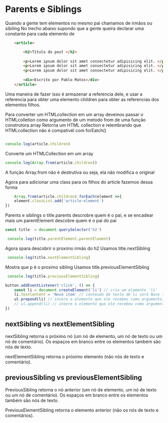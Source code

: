 # Parents e Siblings
Quando a gente tem elementos no mesmo pai chamamos de irmãos ou sibiling
No trecho abaixo supondo que a gente queira declarar uma constante para cada elemento de  <article>  
```html
    <article>

        <h2>Título do post </h2>
        
        <p>Lorem ipsum dolor sit amet consectetur adipisicing elit. </p>
        <p>Lorem ipsum dolor sit amet consectetur adipisicing elit. </p>
        <p>Lorem ipsum dolor sit amet consectetur adipisicing elit. </p>
    
        <div>Escrito por Pablo Matos</div>
    </article>
```
Uma maneira de fazer isso é armazenar a referencia dele, e usar a referencia para obter uma elemento children para obter as referencias dos elementos filhos.

Para converter um HTMLcollection em um array devemos passar o HTMLcolletion como argumento de um metodo from de uma função construtora array
Retorna um HTML collection e relembrando que HTMLcollection não é compativél com forEatch()
```js

console.log(article.children)
```
Converte um HTMLCollection em um array 
```js
console.log(Array.from(article.children))
```
A função Array.from não é destrutiva ou seja, ela não modifica o original

Agora para adicionar uma class para os filhos do article fazemos dessa forma
```js
    Array.from(article.children).forEach(element =>{
    element.classList.add('article-element')
})
```
Parents e siblings
o title.parents descrobre quem é o pai, e se encadear mais um parentElement descobre quem é o pai do pai
```js 
const title  = document.querySelector('h2')

 console.log(title.parentElement.parentElement)
```
 Agora spara descobrir o proximo irmão do h2
 Usamos title.nextSibling
```js 
 console.log(title.nextElementSibling)
```
 Mostra que p é o proximo sibling
Usamos title.previousElementSibling
```js
 console.log(title.previousElementSibling)
```
 
```js 
button.addEventListener('click', () => {
    const li = document.createElement('li') // cria um elemento 'li'
    li.textContent = 'Novo item' // conteudo de texto de li será Novo item
    ul.prepend(li) // insere o elemento que ele recebeu como argumento, como primeiro filho desse elemento no qual ele foi encadeado
    // ul.append(li) // insere o elemento que ele recebeu como argumento, como ultimo filho desse elemento no qual ele foi encadeado
})
```
## nextSibling vs nextElementSibling

nextSibling retorna o próximo nó (um nó de elemento, um nó de texto ou um nó de comentário). Os espaços em branco entre os elementos também são nós de texto.

nextElementSibling retorna o próximo elemento (não nós de texto e comentário).

## previousSibling vs previousElementSibling

PreviousSibling retorna o nó anterior (um nó de elemento, um nó de texto ou um nó de comentário). Os espaços em branco entre os elementos também são nós de texto.

PreviousElementSibling retorna o elemento anterior (não os nós de texto e comentários).